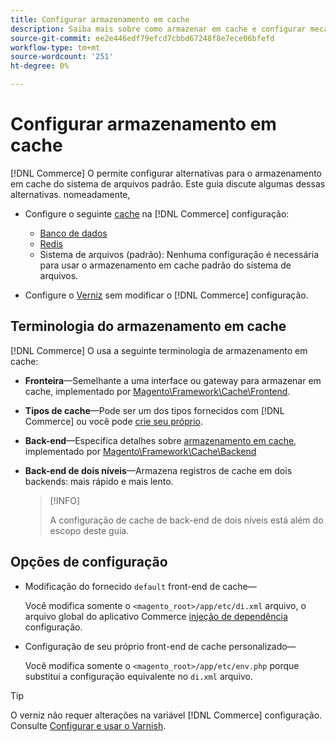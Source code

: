 ```yaml
---
title: Configurar armazenamento em cache
description: Saiba mais sobre como armazenar em cache e configurar mecanismos de cache para o aplicativo Adobe Commerce e Magento Open Source.
source-git-commit: ee2e446edf79efcd7cbbd67248f8e7ece06bfefd
workflow-type: tm+mt
source-wordcount: '251'
ht-degree: 0%

---
```


# Configurar armazenamento em cache

[!DNL Commerce] O permite configurar alternativas para o armazenamento em cache do sistema de arquivos padrão. Este guia discute algumas dessas alternativas. nomeadamente,

- Configure o seguinte [cache](https://glossary.magento.com/cache) na [!DNL Commerce] configuração:

   - [Banco de dados](https://developer.adobe.com/commerce/php/development/cache/partial/database-caching/)
   - [Redis](config-redis.md)
   - Sistema de arquivos (padrão): Nenhuma configuração é necessária para usar o armazenamento em cache padrão do sistema de arquivos.

- Configure o [Verniz](config-varnish.md) sem modificar o [!DNL Commerce] configuração.

## Terminologia do armazenamento em cache

[!DNL Commerce] O usa a seguinte terminologia de armazenamento em cache:

- **Fronteira**—Semelhante a uma interface ou gateway para armazenar em cache, implementado por [Magento\Framework\Cache\Frontend](https://github.com/magento/magento2/tree/2.4/lib/internal/Magento/Framework/Cache/Frontend).
- **Tipos de cache**—Pode ser um dos tipos fornecidos com [!DNL Commerce] ou você pode [crie seu próprio](https://developer.adobe.com/commerce/php/development/cache/partial/cache-type/).
- **Back-end**—Especifica detalhes sobre [armazenamento em cache](https://framework.zend.com/manual/1.12/en/zend.cache.backends.html), implementado por [Magento\Framework\Cache\Backend](https://github.com/magento/magento2/tree/2.4/lib/internal/Magento/Framework/Cache/Backend)
- **Back-end de dois níveis**—Armazena registros de cache em dois backends: mais rápido e mais lento.

   >[!INFO]
   >
   >A configuração de cache de back-end de dois níveis está além do escopo deste guia.

## Opções de configuração

- Modificação do fornecido `default` front-end de cache—

   Você modifica somente o `<magento_root>/app/etc/di.xml` arquivo, o arquivo global do aplicativo Commerce [injeção de dependência](https://glossary.magento.com/dependency-injection) configuração.

- Configuração de seu próprio front-end de cache personalizado—

   Você modifica somente o `<magento_root>/app/etc/env.php` porque substitui a configuração equivalente no `di.xml` arquivo.

>[!TIP]
>
>O verniz não requer alterações na variável [!DNL Commerce] configuração. Consulte [Configurar e usar o Varnish](config-varnish.md).
